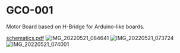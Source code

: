# GCO-001
Motor Board based on H-Bridge  for Arduino-like boards.

[schematics.pdf](https://github.com/mrjacob241/GCO-001/files/8747116/schematics.pdf)
![IMG_20220521_084641](https://user-images.githubusercontent.com/52462865/169639641-ccdb1fa3-f7e8-442c-84b6-270ce1f6f7b2.jpg)
![IMG_20220521_073724](https://user-images.githubusercontent.com/52462865/169639496-c9dbcbd9-7ea2-4c5e-a0a1-476863d60439.jpg)
![IMG_20220521_074001](https://user-images.githubusercontent.com/52462865/169639498-e937be4b-5467-4fd9-8a48-71627efc1b26.jpg)

